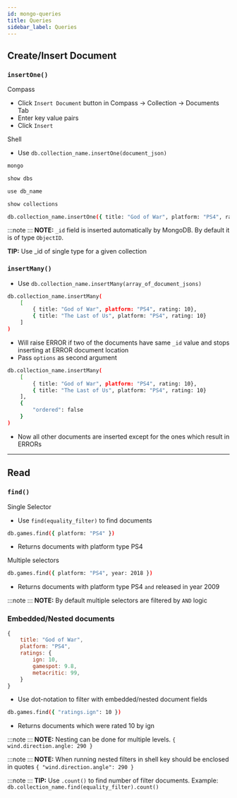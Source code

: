 ```yaml
---
id: mongo-queries
title: Queries
sidebar_label: Queries
---
```


## Create/Insert Document

### ```insertOne()```

Compass

- Click ```Insert Document``` button in Compass &rarr; Collection &rarr; Documents Tab
- Enter key value pairs
- Click ```Insert```

Shell

- Use ```db.collection_name.insertOne(document_json)```

```bash
mongo

show dbs

use db_name

show collections

db.collection_name.insertOne({ title: "God of War", platform: "PS4", rating: 10})
```

:::note
:::
**NOTE:** ```_id``` field is inserted automatically by MongoDB. By default it is of type ```ObjectID```.

**TIP:** Use _id of single type for a given collection

### ```insertMany()```

- Use ```db.collection_name.insertMany(array_of_document_jsons)```

```bash
db.collection_name.insertMany(
    [
        { title: "God of War", platform: "PS4", rating: 10},
        { title: "The Last of Us", platform: "PS4", rating: 10}
    ]
)
```

- Will raise ERROR if two of the documents have same ```_id``` value and stops inserting at ERROR document location
- Pass ```options``` as second argument

```bash
db.collection_name.insertMany(
    [
        { title: "God of War", platform: "PS4", rating: 10},
        { title: "The Last of Us", platform: "PS4", rating: 10}
    ],
    {
        "ordered": false
    }
)
```

- Now all other documents are inserted except for the ones which result in ERRORs

---

## Read

### ```find()```

Single Selector

- Use ```find(equality_filter)``` to find documents

```bash
db.games.find({ platform: "PS4" })
```

- Returns documents with platform type PS4

Multiple selectors

```bash
db.games.find({ platform: "PS4", year: 2018 })
```

- Returns documents with platform type PS4 ```and``` released in year 2009

:::note
:::
**NOTE:** By default multiple selectors are filtered by ```AND``` logic

### Embedded/Nested documents

```js
{
    title: "God of War",
    platform: "PS4",
    ratings: {
        ign: 10,
        gamespot: 9.8,
        metacritic: 99,
    }
}
```

- Use dot-notation to filter with embedded/nested document fields

```bash
db.games.find({ "ratings.ign": 10 })
```

- Returns documents which were rated 10 by ign

:::note
:::
**NOTE:** Nesting can be done for multiple levels. ```{ wind.direction.angle: 290 }```

:::note
:::
**NOTE:** When running nested filters in shell key should be enclosed in quotes ```{ "wind.direction.angle": 290 }```

:::note
:::
**TIP:** Use ```.count()``` to find number of filter documents. Example: ```db.collection_name.find(equality_filter).count()```